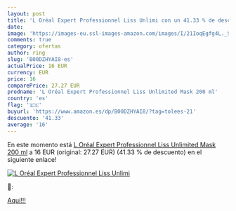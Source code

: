 ```yaml
---
layout: post
title: 'L Oréal Expert Professionnel Liss Unlimi con un 41.33 % de descuento'
date: 
image: 'https://images-eu.ssl-images-amazon.com/images/I/21IoqEgfg4L._SL200_.jpg'
comments: true
category: ofertas
author: ring
slug: 'B00DZHYAI8-es'
actualPrice: 16 EUR
currency: EUR
price: 16
comparePrice: 27.27 EUR
prodname: 'L Oréal Expert Professionnel Liss Unlimited Mask 200 ml'
country: 'es'
flag: '🇪🇸'
buyurl: 'https://www.amazon.es/dp/B00DZHYAI8/?tag=tolees-21'
descuento: '41.33'
average: '16'
---
```


En este momento está [L Oréal Expert Professionnel Liss Unlimited Mask 200 ml](https://www.amazon.es/dp/B00DZHYAI8/?tag=tolees-21) a 16 EUR (original: 27.27 EUR) (41.33 %  de descuento) en el siguiente enlace!

[![L Oréal Expert Professionnel Liss Unlimi](https://images-eu.ssl-images-amazon.com/images/I/21IoqEgfg4L._SL200_.jpg)](https://www.amazon.es/dp/B00DZHYAI8/?tag=tolees-21)

🔎:


[Aquí!!!](https://www.amazon.es/dp/B00DZHYAI8/?tag=tolees-21)
